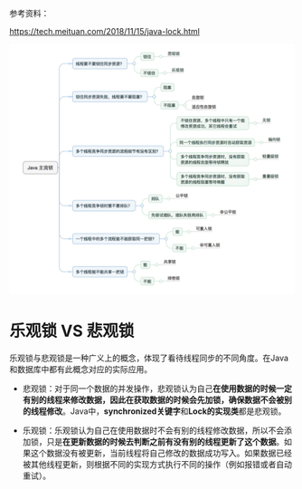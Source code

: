 参考资料：

https://tech.meituan.com/2018/11/15/java-lock.html

<div align=center><img src=Lock\Lock1.png></div>

# 乐观锁 VS 悲观锁

乐观锁与悲观锁是一种广义上的概念，体现了看待线程同步的不同角度。在Java和数据库中都有此概念对应的实际应用。

- 悲观锁：对于同一个数据的并发操作，悲观锁认为自己**在使用数据的时候一定有别的线程来修改数据，因此在获取数据的时候会先加锁，确保数据不会被别的线程修改**。Java中，**synchronized关键字**和**Lock的实现类**都是悲观锁。

- 乐观锁：乐观锁认为自己在使用数据时不会有别的线程修改数据，所以不会添加锁，只是**在更新数据的时候去判断之前有没有别的线程更新了这个数据**。如果这个数据没有被更新，当前线程将自己修改的数据成功写入。如果数据已经被其他线程更新，则根据不同的实现方式执行不同的操作（例如报错或者自动重试）。